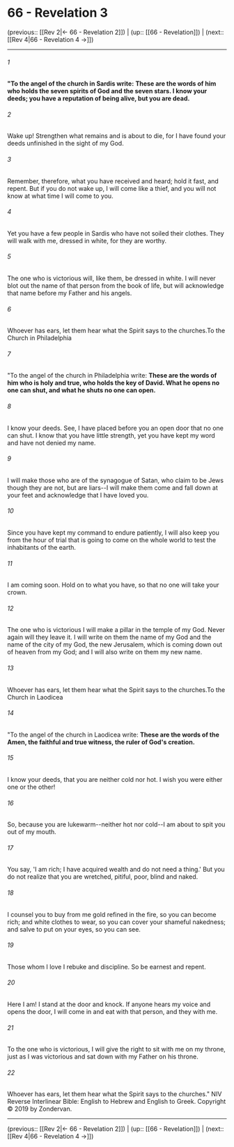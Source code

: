 # 66 - Revelation 3

(previous:: [[Rev 2|← 66 - Revelation 2]]) | (up:: [[66 - Revelation]]) | (next:: [[Rev 4|66 - Revelation 4 →]])

***


###### 1 
**"To the angel of the church in Sardis write:** **These are the words of him who holds the seven spirits of God and the seven stars. I know your deeds; you have a reputation of being alive, but you are dead.** 

###### 2 
Wake up! Strengthen what remains and is about to die, for I have found your deeds unfinished in the sight of my God. 

###### 3 
Remember, therefore, what you have received and heard; hold it fast, and repent. But if you do not wake up, I will come like a thief, and you will not know at what time I will come to you. 

###### 4 
Yet you have a few people in Sardis who have not soiled their clothes. They will walk with me, dressed in white, for they are worthy. 

###### 5 
The one who is victorious will, like them, be dressed in white. I will never blot out the name of that person from the book of life, but will acknowledge that name before my Father and his angels. 

###### 6 
Whoever has ears, let them hear what the Spirit says to the churches.To the Church in Philadelphia 

###### 7 
"To the angel of the church in Philadelphia write: **These are the words of him who is holy and true, who holds the key of David. What he opens no one can shut, and what he shuts no one can open.** 

###### 8 
I know your deeds. See, I have placed before you an open door that no one can shut. I know that you have little strength, yet you have kept my word and have not denied my name. 

###### 9 
I will make those who are of the synagogue of Satan, who claim to be Jews though they are not, but are liars--I will make them come and fall down at your feet and acknowledge that I have loved you. 

###### 10 
Since you have kept my command to endure patiently, I will also keep you from the hour of trial that is going to come on the whole world to test the inhabitants of the earth. 

###### 11 
I am coming soon. Hold on to what you have, so that no one will take your crown. 

###### 12 
The one who is victorious I will make a pillar in the temple of my God. Never again will they leave it. I will write on them the name of my God and the name of the city of my God, the new Jerusalem, which is coming down out of heaven from my God; and I will also write on them my new name. 

###### 13 
Whoever has ears, let them hear what the Spirit says to the churches.To the Church in Laodicea 

###### 14 
"To the angel of the church in Laodicea write: **These are the words of the Amen, the faithful and true witness, the ruler of God's creation.** 

###### 15 
I know your deeds, that you are neither cold nor hot. I wish you were either one or the other! 

###### 16 
So, because you are lukewarm--neither hot nor cold--I am about to spit you out of my mouth. 

###### 17 
You say, 'I am rich; I have acquired wealth and do not need a thing.' But you do not realize that you are wretched, pitiful, poor, blind and naked. 

###### 18 
I counsel you to buy from me gold refined in the fire, so you can become rich; and white clothes to wear, so you can cover your shameful nakedness; and salve to put on your eyes, so you can see. 

###### 19 
Those whom I love I rebuke and discipline. So be earnest and repent. 

###### 20 
Here I am! I stand at the door and knock. If anyone hears my voice and opens the door, I will come in and eat with that person, and they with me. 

###### 21 
To the one who is victorious, I will give the right to sit with me on my throne, just as I was victorious and sat down with my Father on his throne. 

###### 22 
Whoever has ears, let them hear what the Spirit says to the churches." NIV Reverse Interlinear Bible: English to Hebrew and English to Greek. Copyright © 2019 by Zondervan.

***

(previous:: [[Rev 2|← 66 - Revelation 2]]) | (up:: [[66 - Revelation]]) | (next:: [[Rev 4|66 - Revelation 4 →]])
